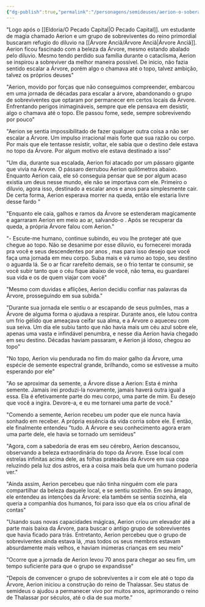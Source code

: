 ```yaml
---
{"dg-publish":true,"permalink":"/personagens/semideuses/aerion-o-soberano-dos-ceus/"}
---
```





"Logo após o [[Eldoria/O Pecado Capital\|O Pecado Capital]]. um estudante de magia chamado Aerion e um grupo de sobreviventes do reino primordial buscaram refugio do diluvio na [[Árvore Anciã/Árvore Anciã\|Árvore Anciã]].  Aerion ficou fascinado com a beleza da Árvore, mesmo estando abalado pelo diluvio. Mesmo tendo perdido sua família durante o cataclisma, Aerion se inspirou a sobreviver da melhor maneira possível. De inicio, não fazia sentido escalar a Árvore, porém algo o chamava até o topo, talvez ambição, talvez os próprios deuses"

"Aerion, movido por forças que não conseguimos compreender, embarcou em uma jornada de décadas para escalar a árvore, abandonando o grupo de sobreviventes que optaram por permanecer em certos locais da Árvore. Enfrentando perigos inimagináveis, sempre que ele pensava em desistir, algo o chamava até o topo. Ele passou fome, sede, sempre sobrevivendo por pouco"

"Aerion se sentia impossibilitado de fazer qualquer outra coisa a não ser escalar a Árvore.  Um impulso irracional mais forte que sua razão ou corpo. Por mais que ele tentasse resistir, voltar,  ele sabia que o destino dele estava no topo da Árvore. Por algum motivo ele estava destinado a isso" 

"Um dia, durante sua escalada, Aerion foi atacado por um pássaro gigante que vivia na Árvore. O pássaro derrubou Aerion quilômetros abaixo. Enquanto Aerion caia, ele só conseguia pensar que se por algum acaso existia um deus nesse mundo, ele não se importava com ele. Primeiro o diluvio, agora isso, destinado a escalar anos e anos para simplesmente cair. De certa forma, Aerion esperava morrer na queda, então ele estaria livre desse fardo "

"Enquanto ele caia, galhos e ramos da Árvore se estenderam magicamente e agarraram Aerion em meio ao ar, salvando-o .  Após se recuperar da queda, a própria Árvore falou com Aerion."

"- Escute-me humano, continue subindo, eu vou lhe proteger até que chegue ao topo. Não se desanime por esse diluvio, eu fornecerei morada pra você e seus descendentes por anos , mas para isso desejo que você faça uma jornada em meu corpo. Suba mais e vá rumo ao topo, seu destino o aguarda lá.  Se o ar ficar rarefeito demais, se o frio tentar te consumir, se você subir tanto que o céu fique abaixo de você, não tema, eu guardarei sua vida e os de quem viajar com você"

"Mesmo com duvidas e aflições, Aerion decidiu confiar nas palavras da Árvore, prosseguindo em sua subida."

"Durante sua jornada ele sentiu o ar escapando de seus pulmões, mas a Árvore de alguma forma o ajudava a respirar. Durante anos, ele lutou contra um frio gélido que ameaçava ceifar sua alma, e a Árvore o aqueceu com sua seiva. Um dia ele subiu tanto que não havia mais um céu azul sobre ele, apenas uma vasta e infindável penumbra, e nesse dia Aerion havia chegado em seu destino. Décadas haviam passaram, e Aerion já idoso, chegou ao topo"

"No topo, Aerion viu pendurada no fim do maior galho da Árvore, uma espécie de semente espectral grande, brilhando, como se estivesse a muito esperando por ele"

"Ao se aproximar da semente, a Árvore disse a Aerion: Esta é minha semente. Jamais irei produzi-la novamente, jamais haverá outra igual a essa. Ela é efetivamente parte do meu corpo, uma parte de mim.  Eu desejo que você a ingira. Devore-a, e eu me tornarei uma parte de você."

"Comendo a semente, Aerion recebeu um poder que ele nunca havia sonhado em receber. A própria essência da vida corria sobre ele. E então, ele finalmente entendeu "tudo. A Árvore e seu conhecimento agora eram uma parte dele, ele havia se tornado um semideus"

"Agora, com a sabedoria de eras em seu cérebro, Aerion descansou, observando a beleza extraordinária do topo da Árvore. Esse local com estrelas infinitas acima dele, as folhas prateadas da Árvore em sua copa reluzindo pela luz dos astros, era a coisa mais bela que um humano poderia ver."

"Ainda assim, Aerion percebeu que não tinha ninguém com ele para compartilhar da beleza daquele local, e se sentiu sozinho. Em seu âmago, ele entendeu as intenções da Árvore: ela também se sentia sozinha, ela queria a companhia dos humanos, foi para isso que ela os criou afinal de contas"

"Usando suas novas capacidades mágicas, Aerion criou um elevador até a parte mais baixa da Árvore, para buscar o antigo grupo de sobreviventes que havia ficado para trás. Entretanto, Aerion percebeu que o grupo de sobreviventes ainda estava lá, ,mas todos os seus membros estavam absurdamente mais velhos, e haviam inúmeras crianças em seu meio"

"Ocorre que a jornada de Aerion levou 70 anos para chegar ao seu fim, um tempo suficiente para que o grupo se expandisse"

"Depois de convencer o grupo de sobreviventes a ir com ele até o topo da Árvore, Aerion iniciou a construção do reino de Thalassar. Seu status de semideus o ajudou a permanecer vivo por muitos anos, aprimorando o reino de Thalassar por séculos, até o dia de sua morte."